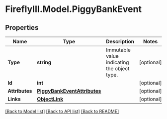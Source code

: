 # FireflyIII.Model.PiggyBankEvent
## Properties

Name | Type | Description | Notes
------------ | ------------- | ------------- | -------------
**Type** | **string** | Immutable value indicating the object type. | [optional] 
**Id** | **int** |  | [optional] 
**Attributes** | [**PiggyBankEventAttributes**](PiggyBankEventAttributes.md) |  | [optional] 
**Links** | [**ObjectLink**](ObjectLink.md) |  | [optional] 

[[Back to Model list]](../README.md#documentation-for-models) [[Back to API list]](../README.md#documentation-for-api-endpoints) [[Back to README]](../README.md)

